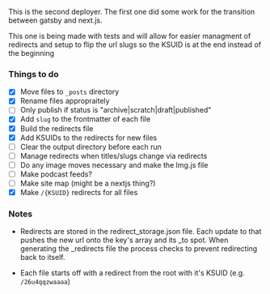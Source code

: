 This is the second deployer. The first
one did some work for the transition
between gatsby and next.js.

This one is being made with tests and
will allow for easier managment of
redirects and setup to flip the
url slugs so the KSUID is at the end
instead of the beginning

### Things to do

- [x] Move files to `_posts` directory
- [x] Rename files appropraitely
- [ ] Only publish if status is "archive|scratch|draft|published"
- [x] Add `slug` to the frontmatter of each file
- [x] Build the redirects file
- [x] Add KSUIDs to the redirects for new files
- [ ] Clear the output directory before each run
- [ ] Manage redirects when titles/slugs change via redirects
- [ ] Do any image moves necessary and make the Img.js file
- [ ] Make podcast feeds?
- [ ] Make site map (might be a nextjs thing?)
- [x] Make `/{KSUID}` redirects for all files

### Notes

- Redirects are stored in the redirect_storage.json
  file. Each update to that pushes the new url
  onto the key's array and its \_to spot. When
  generating the \_redirects file the process checks
  to prevent redirecting back to itself.

- Each file starts off with a redirect from the root
  with it's KSUID (e.g. `/26u4qqzwaaaa`)
